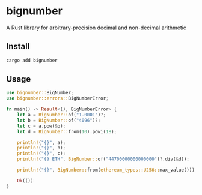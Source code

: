 # bignumber

A Rust library for arbitrary-precision decimal and non-decimal arithmetic

## Install

```sh
cargo add bignumber
```

## Usage

```rs
use bignumber::BigNumber;
use bignumber::errors::BigNumberError;

fn main() -> Result<(), BigNumberError> {
    let a = BigNumber::of("1.0001")?;
    let b = BigNumber::of("4096")?;
    let c = a.pow(&b);
    let d = BigNumber::from(10).powi(18);

    println!("{}", a);
    println!("{}", b);
    println!("{}", c);
    println!("{} ETH", BigNumber::of("44700000000000000")?.div(&d));

    println!("{}", BigNumber::from(ethereum_types::U256::max_value()));

    Ok(())
}
```
